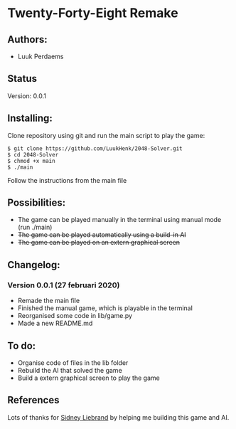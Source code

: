 # Twenty-Forty-Eight **Remake**

## Authors:
- Luuk Perdaems

## Status
Version: 0.0.1

## Installing:
Clone repository using git and run the main script to play the game:
```
$ git clone https://github.com/LuukHenk/2048-Solver.git
$ cd 2048-Solver
$ chmod +x main
$ ./main
```
Follow the instructions from the main file

## Possibilities:
- The game can be played manually in the terminal using manual mode (run ./main)
- ~~The game can be played automatically using a build-in AI~~
- ~~The game can be played on an extern graphical screen~~


## Changelog:
### Version 0.0.1 (27 februari 2020)
- Remade the main file
- Finished the manual game, which is playable in the terminal
- Reorganised some code in lib/game.py
- Made a new README.md

## To do:
- Organise code of files in the lib folder
- Rebuild the AI that solved the game
- Build a extern graphical screen to play the game

## References
Lots of thanks for [Sidney Liebrand](https://github.com/SidOfc) by helping me building this game and AI.
